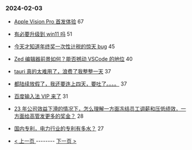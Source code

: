### 2024-02-03 
- [Apple Vision Pro 首发体验](https://www.v2ex.com/t/1013780) 67
- [有必要升级到 win11 吗](https://www.v2ex.com/t/1013804) 51
- [今天才知道年终奖一次性计税的惊天 bug](https://www.v2ex.com/t/1013749) 45
- [Zed 编辑器前景如何？能否撼动 VSCode 的地位](https://www.v2ex.com/t/1013847) 40
- [tauri 真的太难用了，浪费了我整整一天](https://www.v2ex.com/t/1013792) 37
- [都陆续放假了，我还要连上四天，要吐了。。。。](https://www.v2ex.com/t/1013811) 37
- [百度输入法 VIP 来了](https://www.v2ex.com/t/1013878) 31
- [23 年公司效益下滑的情况下，怎么理解一方面冻结员工调薪和压低绩效，一方面给高管发更多的奖金？](https://www.v2ex.com/t/1013812) 28
- [国内专利，电力行业的专利有多水？](https://www.v2ex.com/t/1013810) 27 

- [ < 上一页 ](https://github.com/able8/v2ex-hot-record/blob/master/2024-02-02.md) -------- [ 下一页 > ](https://github.com/able8/v2ex-hot-record/blob/master/2024-02-04.md)